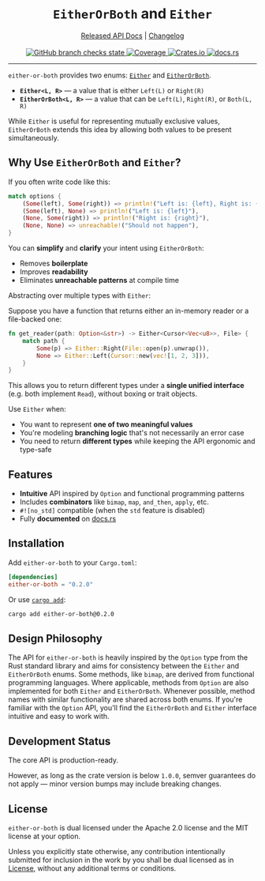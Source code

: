 <!-- spell-checker: ignore fixt binstall libtest eprintln usize Gjengset println combinators -->
<!-- markdownlint-disable MD041 MD033 -->

<h1 align="center"><code>EitherOrBoth</code> and <code>Either</code></h1>

<div align="center">
    <a href="https://docs.rs/crate/either-or-both/">Released API Docs</a>
    |
    <a href="https://github.com/gamma0987/either-or-both/blob/main/CHANGELOG.md">Changelog</a>
</div>
<br>
<div align="center">
    <a href="https://github.com/gamma0987/either-or-both/actions/workflows/cicd.yml">
        <img
        src="https://github.com/gamma0987/either-or-both/actions/workflows/cicd.yml/badge.svg"
        alt="GitHub branch checks state"/>
    </a>
    <a href="https://codecov.io/gh/gamma0987/either-or-both" >
         <img
         src="https://codecov.io/gh/gamma0987/either-or-both/graph/badge.svg?token=GHG1BMO029"
         alt="Coverage"/>
     </a>
    <a href="https://crates.io/crates/either-or-both">
        <img src="https://img.shields.io/crates/v/either-or-both.svg" alt="Crates.io"/>
    </a>
    <a href="https://docs.rs/either-or-both/">
        <img src="https://docs.rs/either-or-both/badge.svg" alt="docs.rs"/>
    </a>
</div>
<hr>

`either-or-both` provides two enums: [`Either`] and [`EitherOrBoth`].

* **`Either<L, R>`** — a value that is either `Left(L)` or `Right(R)`
* **`EitherOrBoth<L, R>`** — a value that can be `Left(L)`, `Right(R)`, or `Both(L, R)`

While `Either` is useful for representing mutually exclusive values,
`EitherOrBoth` extends this idea by allowing both values to be present
simultaneously.

## Why Use `EitherOrBoth` and `Either`?

If you often write code like this:

```rust
match options {
    (Some(left), Some(right)) => println!("Left is: {left}, Right is: {right}"),
    (Some(left), None) => println!("Left is: {left}"),
    (None, Some(right)) => println!("Right is: {right}"),
    (None, None) => unreachable!("Should not happen"),
}
```

You can **simplify** and **clarify** your intent using `EitherOrBoth`:

* Removes **boilerplate**
* Improves **readability**
* Eliminates **unreachable patterns** at compile time

Abstracting over multiple types with `Either`:

Suppose you have a function that returns either an in-memory reader or a
file-backed one:

```rust
fn get_reader(path: Option<&str>) -> Either<Cursor<Vec<u8>>, File> {
    match path {
        Some(p) => Either::Right(File::open(p).unwrap()),
        None => Either::Left(Cursor::new(vec![1, 2, 3])),
    }
}
```

This allows you to return different types under a **single unified interface**
(e.g. both implement `Read`), without boxing or trait objects.

Use `Either` when:

* You want to represent **one of two meaningful values**
* You're modeling **branching logic** that's not necessarily an error case
* You need to return **different types** while keeping the API ergonomic and type-safe

## Features

* **Intuitive** API inspired by `Option` and functional programming patterns
* Includes **combinators** like `bimap`, `map`, `and_then`, `apply`, etc.
* `#![no_std]` compatible (when the `std` feature is disabled)
* Fully **documented** on [docs.rs](https://docs.rs/either-or-both)

## Installation

Add `either-or-both` to your `Cargo.toml`:

```toml
[dependencies]
either-or-both = "0.2.0"
```

Or use [`cargo add`](https://github.com/killercup/cargo-edit):

```bash
cargo add either-or-both@0.2.0
```

## Design Philosophy

The API for `either-or-both` is heavily inspired by the `Option` type from the
Rust standard library and aims for consistency between the `Either` and
`EitherOrBoth` enums. Some methods, like `bimap`, are derived from functional
programming languages. Where applicable, methods from `Option` are also
implemented for both `Either` and `EitherOrBoth`. Whenever possible, method
names with similar functionality are shared across both enums. If you're
familiar with the `Option` API, you'll find the `EitherOrBoth` and `Either`
interface intuitive and easy to work with.

## Development Status

The core API is production-ready.

However, as long as the crate version is below `1.0.0`, semver guarantees do not
apply — minor version bumps may include breaking changes.

## License

`either-or-both` is dual licensed under the Apache 2.0 license and the MIT license
at your option.

Unless you explicitly state otherwise, any contribution intentionally submitted
for inclusion in the work by you shall be dual licensed as in
[License](#license), without any additional terms or conditions.

[`Either`]: https://docs.rs/either-or-both/latest/either_or_both/enum.Either.html
[`EitherOrBoth`]: https://docs.rs/either-or-both/latest/either_or_both/enum.EitherOrBoth.html
